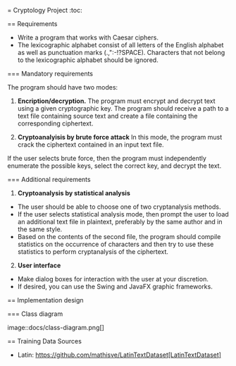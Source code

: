 = Cryptology Project
:toc:

== Requirements

- Write a program that works with Caesar ciphers.
- The lexicographic alphabet consist of all letters of the English alphabet as well as punctuation marks (.,":-!?SPACE).
Characters that not belong to the lexicographic alphabet should be ignored.

=== Mandatory requirements

The program should have two modes:

1. **Encription/decryption.** The program must encrypt and decrypt text using a given cryptographic key.
The program should receive a path to a text file containing source text and create a file containing the corresponding ciphertext.

2. **Cryptoanalyisis by brute force attack**
In this mode, the program must crack the ciphertext contained in an input text file.

If the user selects brute force, then the program must independently enumerate the possible keys, select the correct key, and decrypt the text.

=== Additional requirements

1. **Cryptoanalysis by statistical analysis**

- The user should be able to choose one of two cryptanalysis methods.
- If the user selects statistical analysis mode, then prompt the user to load an additional text file in plaintext, preferably by the same author and in the same style.
- Based on the contents of the second file, the program should compile statistics on the occurrence of characters and then try to use these statistics to perform cryptanalysis of the ciphertext.

2. **User interface**

- Make dialog boxes for interaction with the user at your discretion.
- If desired, you can use the Swing and JavaFX graphic frameworks.

== Implementation design

=== Class diagram

image::docs/class-diagram.png[]

== Training Data Sources

- Latin: https://github.com/mathisve/LatinTextDataset[LatinTextDataset]
